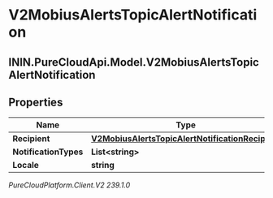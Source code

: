 # V2MobiusAlertsTopicAlertNotification

## ININ.PureCloudApi.Model.V2MobiusAlertsTopicAlertNotification

## Properties

|Name | Type | Description | Notes|
|------------ | ------------- | ------------- | -------------|
| **Recipient** | [**V2MobiusAlertsTopicAlertNotificationRecipient**](V2MobiusAlertsTopicAlertNotificationRecipient) |  | [optional] |
| **NotificationTypes** | **List&lt;string&gt;** |  | [optional] |
| **Locale** | **string** |  | [optional] |



_PureCloudPlatform.Client.V2 239.1.0_
